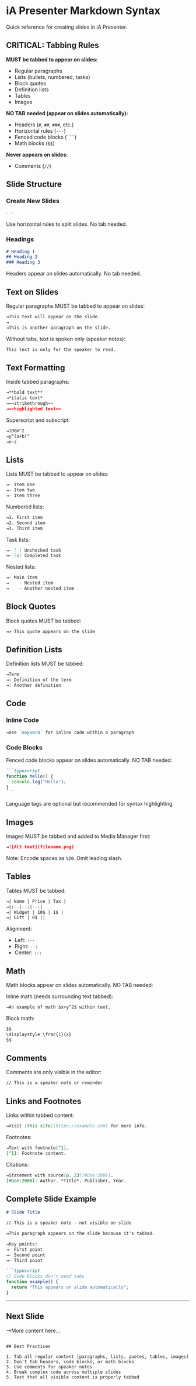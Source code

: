 # iA Presenter Markdown Syntax

Quick reference for creating slides in iA Presenter.

## CRITICAL: Tabbing Rules

**MUST be tabbed to appear on slides:**
- Regular paragraphs
- Lists (bullets, numbered, tasks)
- Block quotes
- Definition lists
- Tables
- Images

**NO TAB needed (appear on slides automatically):**
- Headers (`#`, `##`, `###`, etc.)
- Horizontal rules (`---`)
- Fenced code blocks (` ``` `)
- Math blocks (`$$`)

**Never appears on slides:**
- Comments (`//`)

## Slide Structure

### Create New Slides
```markdown
---
```
Use horizontal rules to split slides. No tab needed.

### Headings
```markdown
# Heading 1
## Heading 2
### Heading 3
```
Headers appear on slides automatically. No tab needed.

## Text on Slides

Regular paragraphs MUST be tabbed to appear on slides:

```markdown
⇥This text will appear on the slide.
⇥
⇥This is another paragraph on the slide.
```

Without tabs, text is spoken only (speaker notes):
```markdown
This text is only for the speaker to read.
```

## Text Formatting

Inside tabbed paragraphs:
```markdown
⇥**bold text**
⇥*italic text*
⇥~~strikethrough~~
⇥==highlighted text==
```

Superscript and subscript:
```markdown
⇥100m^2
⇥y^(a+b)^
⇥x~z
```

## Lists

Lists MUST be tabbed to appear on slides:

```markdown
⇥- Item one
⇥- Item two
⇥- Item three
```

Numbered lists:
```markdown
⇥1. First item
⇥2. Second item
⇥3. Third item
```

Task lists:
```markdown
⇥- [ ] Unchecked task
⇥- [x] Completed task
```

Nested lists:
```markdown
⇥- Main item
⇥    - Nested item
⇥    - Another nested item
```

## Block Quotes

Block quotes MUST be tabbed:

```markdown
⇥> This quote appears on the slide
```

## Definition Lists

Definition lists MUST be tabbed:

```markdown
⇥Term
⇥: Definition of the term
⇥: Another definition
```

## Code

### Inline Code
```markdown
⇥Use `keyword` for inline code within a paragraph
```

### Code Blocks
Fenced code blocks appear on slides automatically. NO TAB needed:

````markdown
```typescript
function hello() {
  console.log("Hello");
}
```
````

Language tags are optional but recommended for syntax highlighting.

## Images

Images MUST be tabbed and added to Media Manager first:

```markdown
⇥![Alt text](filename.png)
```

Note: Encode spaces as `%20`. Omit leading slash.

## Tables

Tables MUST be tabbed:

```markdown
⇥| Name | Price | Tax |
⇥|:--|--:|--:|
⇥| Widget | 10$ | 1$ |
⇥| Gift | 0$ ||
```

Alignment:
- Left: `:--`
- Right: `--:`
- Center: `:-:`

## Math

Math blocks appear on slides automatically. NO TAB needed:

Inline math (needs surrounding text tabbed):
```markdown
⇥An example of math $x+y^2$ within text.
```

Block math:
```markdown
$$
\displaystyle \frac{1}{x}
$$
```

## Comments

Comments are only visible in the editor:

```markdown
// This is a speaker note or reminder
```

## Links and Footnotes

Links within tabbed content:
```markdown
⇥Visit [this site](https://example.com) for more info.
```

Footnotes:
```markdown
⇥Text with footnote[^1].
[^1]: Footnote content.
```

Citations:
```markdown
⇥Statement with source[p. 23][#Doe:2006].
[#Doe:2006]: Author. *Title*. Publisher, Year.
```

## Complete Slide Example

```markdown
# Slide Title

// This is a speaker note - not visible on slide

⇥This paragraph appears on the slide because it's tabbed.

⇥Key points:
⇥- First point
⇥- Second point
⇥- Third point

```typescript
// Code blocks don't need tabs
function example() {
  return "This appears on slide automatically";
}
```

---

## Next Slide

⇥More content here...
```

## Best Practices

1. Tab all regular content (paragraphs, lists, quotes, tables, images)
2. Don't tab headers, code blocks, or math blocks
3. Use comments for speaker notes
4. Break complex code across multiple slides
5. Test that all visible content is properly tabbed
